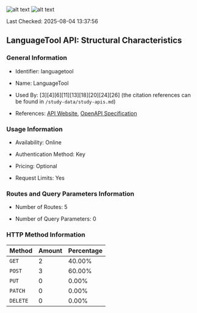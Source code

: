 ![alt text](https://img.shields.io/badge/OpenAPI_Specification-Valid-brightgreen.svg) ![alt text](https://img.shields.io/badge/Server_URL-Invalid-red.svg) 

Last Checked: 2025-08-04 13:37:56

## LanguageTool API: Structural Characteristics

### General Information

- Identifier: languagetool

- Name: LanguageTool

- Used By: [3][4][6][11][13][18][20][24][26] (the citation references can be found in `/study-data/study-apis.md`)

- References: [API Website](https://languagetool.org/http-api), [OpenAPI Specification](https://github.com/WebFuzzing/EMB/blob/master/openapi-swagger/languagetool.json)

### Usage Information

- Availability: Online

- Authentication Method: Key

- Pricing: Optional

- Request Limits: Yes

### Routes and Query Parameters Information

- Number of Routes: 5

- Number of Query Parameters: 0

### HTTP Method Information

| Method | Amount | Percentage |
|--------|--------|------------|
| `GET` | 2 | 40.00% |
| `POST` | 3 | 60.00% |
| `PUT` | 0 | 0.00% |
| `PATCH` | 0 | 0.00% |
| `DELETE` | 0 | 0.00% |
